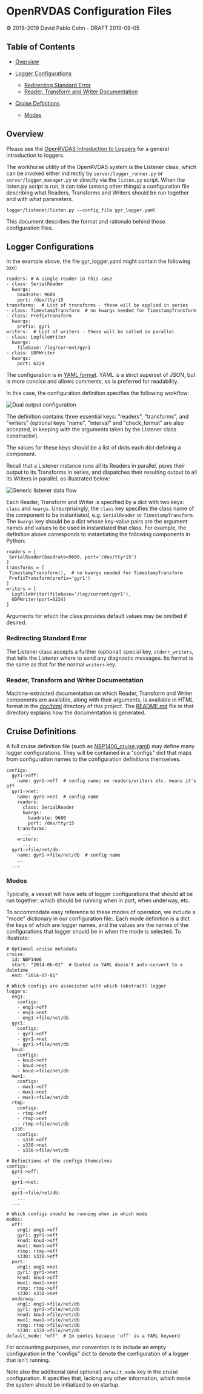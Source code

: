 # OpenRVDAS Configuration Files
© 2018-2019 David Pablo Cohn - DRAFT 2019-09-05


## Table of Contents

* [Overview](#overview)
* [Logger Configurations](#logger-configurations)
  * [Redirecting Standard Error](#redirecting-standard-error)
  * [Reader, Transform and Writer Documentation](#reader-transform-and-writer-documentation)

* [Cruise Definitions](#cruise-definitions)
  * [Modes](#modes)

## Overview

Please see the [OpenRVDAS Introduction to Loggers](intro_to_loggers.md)
for a general introduction to loggers.

The workhorse utility of the OpenRVDAS system is the Listener class,
which can be invoked either indirectly by ```server/logger_runner.py```
or ```server/logger_manager.py``` or directly via the ```listen.py```
script. When the listen.py script is run, it can take (among other
things) a configuration file describing what Readers, Transforms and
Writers should be run together and with what parameters.

```
logger/listener/listen.py --config_file gyr_logger.yaml
```
This document describes the format and rationale behind those
configuration files.

## Logger Configurations

In the example above, the file gyr\_logger.yaml might contain the
following text:

```
readers: # A single reader in this case
- class: SerialReader
  kwargs:
    baudrate: 9600
    port: /dev/ttyr15
transforms:  # List of transforms - these will be applied in series
- class: TimestampTransform  # no kwargs needed for TimestampTransform
- class: PrefixTransform
  kwargs:
    prefix: gyr1
writers:  # List of writers - these will be called in parallel
- class: LogfileWriter
  kwargs:
    filebase: /log/current/gyr1
- class: UDPWriter
  kwargs:
    port: 6224
```

The configuration is in [YAML format](https://yaml.org/). YAML is a strict
superset of JSON, but is more concise and allows comments, so is preferred
for readability.

In this case, the configuration definition specifies the following workflow:

![Dual output configuration](images/dual_writer.png)

The definition contains three essential keys: "readers",
"transforms", and "writers" (optional keys "name", "interval" and
"check_format" are also accepted, in keeping with the arguments taken
by the Listener class constructor).

The values for these keys should be a list of dicts each dict defining
a component.

Recall that a Listener instance runs all its Readers in parallel, pipes
their output to its Transforms in series, and dispatches their resulting
output to all its Writers in parallel, as illustrated below:

![Generic listener data flow](images/generic_listener.png)

Each Reader, Transform and Writer is specified by a dict with two keys:
``class`` and ``kwargs``. Unsurprisingly, the ``class`` key specifies the
class name of the component to be instantiated, e.g. ``SerialReader`` or
``TimestampTransform``.  The ``kwargs`` key should be a dict whose key-value
pairs are the argument names and values to be used in instantiated that class.
For example, the definition above corresponds to instantiating the following
components in Python:
```
readers = [
 SerialReader(baudrate=9600, port='/dev/ttyr15')
]
transforms = [
 TimestampTransform(),  # no kwargs needed for TimestampTransform
 PrefixTransform(prefix='gyr1')
]
writers = [
  LogfileWriter(filebase='/log/current/gyr1'),
  UDPWriter(port=6224)
]
```
Arguments for which the class provides default values may be omitted if 
desired.

### Redirecting Standard Error

The Listener class accepts a further (optional) special key,
``stderr_writers``, that tells the Listener where to send any
diagnostic messages. Its format is the same as that for the normal
``writers`` key.

### Reader, Transform and Writer Documentation

Machine-extracted documentation on which Reader, Transform and Writer components
are available, along with their arguments, is available in HTML format in the
[doc/html](html) directory of this project. The [README.md](html/README.md) file
in that directory explains how the documentation is generated.

## Cruise Definitions

A full cruise definition file (such as
[NBP1406_cruise.yaml](../test/NBP1406/NBP1406_cruise.yaml)) may define
many logger configurations. They will be contained in a "configs" dict
that maps from configuration names to the configuration definitions
themselves.

```
configs:
  gyr1->off:
    name: gyr1->off  # config name; no readers/writers etc. means it's off
  gyr1->net:
    name: gyr1->net  # config name
    readers:
      class: SerialReader
      kwargs:
        baudrate: 9600
        port: /dev/ttyr15
    transforms:
      ...
    writers:
      ...
  gyr1->file/net/db:
    name: gyr1->file/net/db  # config name
    ...
  ...
```

### Modes

Typically, a vessel will have sets of logger configurations that
should all be run together: which should be running when in port, when
underway, etc.

To accommodate easy reference to these modes of operation, we include
a "mode" dictionary in our configuration file:. Each mode
definition is a dict the keys of which are logger names, and the
values are the names of the configurations that logger should be in
when the mode is selected. To illustrate:

```
# Optional cruise metadata
cruise:
  id: NBP1406
  start: "2014-06-01"  # Quoted so YAML doesn't auto-convert to a datetime
  end: "2014-07-01"

# Which configs are associated with which (abstract) logger
loggers:
  eng1:
    configs:
    - eng1->off
    - eng1->net
    - eng1->file/net/db
  gyr1:
    configs:
    - gyr1->off
    - gyr1->net
    - gyr1->file/net/db
  knud:
    configs:
    - knud->off
    - knud->net
    - knud->file/net/db
  mwx1:
    configs:
    - mwx1->off
    - mwx1->net
    - mwx1->file/net/db
  rtmp:
    configs:
    - rtmp->off
    - rtmp->net
    - rtmp->file/net/db
  s330:
    configs:
    - s330->off
    - s330->net
    - s330->file/net/db

# Definitions of the configs themselves
configs:
  gyr1->off:
    ...
  gyr1->net:
    ...
  gyr1->file/net/db:
    ...
  ...

# Which configs should be running when in which mode
modes:
  off:
    eng1: eng1->off
    gyr1: gyr1->off
    knud: knud->off
    mwx1: mwx1->off
    rtmp: rtmp->off
    s330: s330->off
  port:
    eng1: eng1->net
    gyr1: gyr1->net
    knud: knud->off
    mwx1: mwx1->net
    rtmp: rtmp->off
    s330: s330->net
  underway:
    eng1: eng1->file/net/db
    gyr1: gyr1->file/net/db
    knud: knud->file/net/db
    mwx1: mwx1->file/net/db
    rtmp: rtmp->file/net/db
    s330: s330->file/net/db
default_mode: "off"  # In quotes because 'off' is a YAML keyword
```

For accounting purposes, our convention is to include an empty
configuration in the "configs" dict to denote the configuration of a
logger that isn't running.

Note also the additional (and optional) ```default_mode``` key
in the cruise configuration. It specifies that, lacking any other
information, which mode the system should be initialized to on startup.
